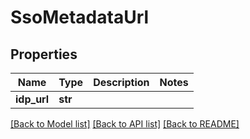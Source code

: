 # SsoMetadataUrl

## Properties
Name | Type | Description | Notes
------------ | ------------- | ------------- | -------------
**idp_url** | **str** |  | 

[[Back to Model list]](../README.md#documentation-for-models) [[Back to API list]](../README.md#documentation-for-api-endpoints) [[Back to README]](../README.md)


